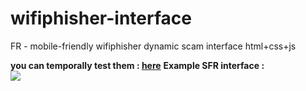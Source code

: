 # wifiphisher-interface
FR - mobile-friendly wifiphisher dynamic scam interface html+css+js

<strong>you can temporally test them : <a href="www.ogen.fr/phishing">here</a></strong>
<strong>Example SFR interface :</strong><br />
<img src="https://i.ibb.co/25skCsQ/sfr.png">
